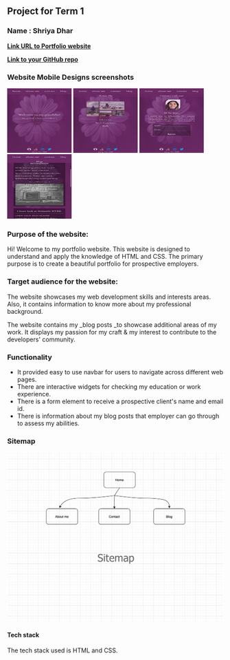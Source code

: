 ## **Project for Term 1**

### **Name : Shriya Dhar**


[**Link URL to Portfolio website**  ](https://portfolio-shriya-t1a2.netlify.app)

[**Link to your GitHub repo**](https://github.com/inverseswirl/ShriyaDhar_T1A2)

### **Website Mobile Designs screenshots**

<img  src="./docs/mobilehome.png" height="150" width="150" alt="Mobile Home page">
<img  src="./docs/mobileaboutme.png" height="150" width="150" alt="Mobile About Me page">
<img  src="./docs/mobilecontact.png" height="150" width="150" alt="Mobile Contact page">
<img  src="./docs/mobileblog.png" height="150" width="150" alt="Mobile Blog page">




### **Purpose of the website:**


Hi! Welcome to my portfolio website. This website is designed to understand and apply the knowledge of HTML and CSS. 
The primary purpose is to create a beautiful portfolio for prospective employers.


### **Target audience for the website:**

The website showcases my web development skills and interests areas. Also, it contains information to know more about my professional background.

The website contains my _blog posts _to showcase additional areas of my work. It displays my passion for my craft & my interest to contribute to the developers' community.



### **Functionality**
- It provided easy to use navbar for users to navigate across different web pages.
- There are interactive widgets for checking my education or work experience.
- There is a form element to receive a prospective client's name and email id.
- There is information about my blog posts that employer can go through to assess my abilities.



### **Sitemap**
![sitemap](./docs/sitemap.png)





#### **Tech stack**

The tech stack used is HTML and CSS.